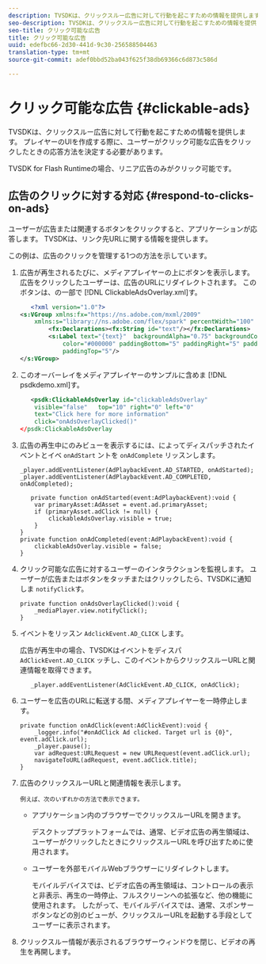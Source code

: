 ```yaml
---
description: TVSDKは、クリックスルー広告に対して行動を起こすための情報を提供します。 プレイヤーのUIを作成する際に、ユーザーがクリック可能な広告をクリックしたときの応答方法を決定する必要があります。
seo-description: TVSDKは、クリックスルー広告に対して行動を起こすための情報を提供します。 プレイヤーのUIを作成する際に、ユーザーがクリック可能な広告をクリックしたときの応答方法を決定する必要があります。
seo-title: クリック可能な広告
title: クリック可能な広告
uuid: edefbc66-2d30-441d-9c30-256588504463
translation-type: tm+mt
source-git-commit: adef0bbd52ba043f625f38db69366c6d873c586d

---
```



# クリック可能な広告 {#clickable-ads}

TVSDKは、クリックスルー広告に対して行動を起こすための情報を提供します。 プレイヤーのUIを作成する際に、ユーザーがクリック可能な広告をクリックしたときの応答方法を決定する必要があります。

TVSDK for Flash Runtimeの場合、リニア広告のみがクリック可能です。

## 広告のクリックに対する対応 {#respond-to-clicks-on-ads}

ユーザーが広告または関連するボタンをクリックすると、アプリケーションが応答します。 TVSDKは、リンク先URLに関する情報を提供します。

この例は、広告のクリックを管理する1つの方法を示しています。

1. 広告が再生されるたびに、メディアプレイヤーの上にボタンを表示します。 広告をクリックしたユーザーは、広告のURLにリダイレクトされます。 このボタンは、の一部で [!DNL ClickableAdsOverlay.xml]す。

   ```xml
      <?xml version="1.0"?> 
   <s:VGroup xmlns:fx="https://ns.adobe.com/mxml/2009"  
       xmlns:s="library://ns.adobe.com/flex/spark" percentWidth="100" horizontalAlign="center">     
           <fx:Declarations><fx:String id="text"/></fx:Declarations> 
           <s:Label text="{text}"  backgroundAlpha="0.75" backgroundColor="#DEDEDE"  
               color="#000000" paddingBottom="5" paddingRight="5" paddingLeft="5"  
               paddingTop="5"/> 
   </s:VGroup>
   ```

1. このオーバーレイをメディアプレイヤーのサンプルに含めま [!DNL psdkdemo.xml]す。

   ```xml
      <psdk:ClickableAdsOverlay id="clickableAdsOverlay"  
       visible="false"   top="10" right="0" left="0"  
       text="Click here for more information"   
       click="onAdsOverlayClicked()" 
   </psdk:ClickableAdsOverlay
   ```

1. 広告の再生中にのみビューを表示するには、によってディスパッチされたイベントとイベ `onAdStart` ントを `onAdComplete` リッスンします。

   ```
   _player.addEventListener(AdPlaybackEvent.AD_STARTED, onAdStarted); 
   _player.addEventListener(AdPlaybackEvent.AD_COMPLETED, onAdCompleted); 
   ```

   ```
      private function onAdStarted(event:AdPlaybackEvent):void { 
       var primaryAsset:AdAsset = event.ad.primaryAsset; 
       if (primaryAsset.adClick != null) { 
           clickableAdsOverlay.visible = true;  
       } 
   } 
   private function onAdCompleted(event:AdPlaybackEvent):void { 
       clickableAdsOverlay.visible = false; 
   }
   ```

1. クリック可能な広告に対するユーザーのインタラクションを監視します。 ユーザーが広告またはボタンをタッチまたはクリックしたら、TVSDKに通知しま `notifyClick`す。

   ```
   private function onAdsOverlayClicked():void {     
       _mediaPlayer.view.notifyClick(); 
   }
   ```

1. イベントをリッスン `AdclickEvent.AD_CLICK` します。

   広告が再生中の場合、TVSDKはイベントをディスパ `AdClickEvent.AD_CLICK` ッチし、このイベントからクリックスルーURLと関連情報を取得できます。

   ```
      _player.addEventListener(AdClickEvent.AD_CLICK, onAdClick);
   ```

1. ユーザーを広告のURLに転送する間、メディアプレイヤーを一時停止します。

   ```
   private function onAdClick(event:AdClickEvent):void { 
       _logger.info("#onAdClick Ad clicked. Target url is {0}", event.adClick.url);  
       _player.pause(); 
       var adRequest:URLRequest = new URLRequest(event.adClick.url); 
       navigateToURL(adRequest, event.adClick.title); 
   }
   ```

1. 広告のクリックスルーURLと関連情報を表示します。

       例えば、次のいずれかの方法で表示できます。
   
   * アプリケーション内のブラウザーでクリックスルーURLを開きます。

      デスクトッププラットフォームでは、通常、ビデオ広告の再生領域は、ユーザーがクリックしたときにクリックスルーURLを呼び出すために使用されます。
   * ユーザーを外部モバイルWebブラウザーにリダイレクトします。

      モバイルデバイスでは、ビデオ広告の再生領域は、コントロールの表示と非表示、再生の一時停止、フルスクリーンへの拡張など、他の機能に使用されます。 したがって、モバイルデバイスでは、通常、スポンサーボタンなどの別のビューが、クリックスルーURLを起動する手段としてユーザーに表示されます。

1. クリックスルー情報が表示されるブラウザーウィンドウを閉じ、ビデオの再生を再開します。
